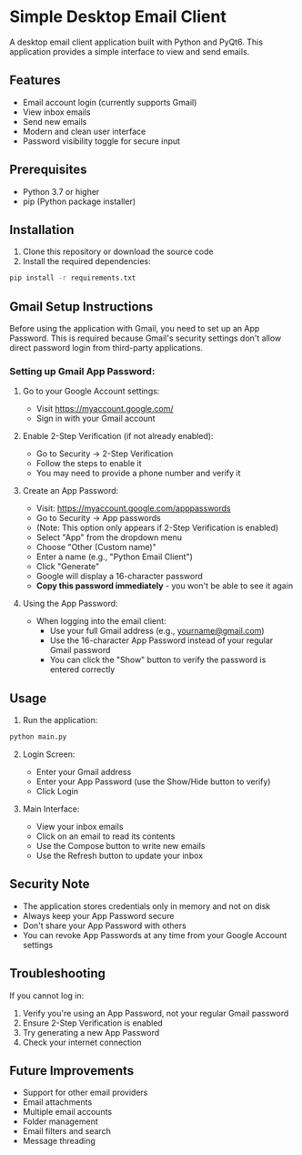 # Simple Desktop Email Client

A desktop email client application built with Python and PyQt6. This application provides a simple interface to view and send emails.

## Features

- Email account login (currently supports Gmail)
- View inbox emails
- Send new emails
- Modern and clean user interface
- Password visibility toggle for secure input

## Prerequisites

- Python 3.7 or higher
- pip (Python package installer)

## Installation

1. Clone this repository or download the source code
2. Install the required dependencies:
```bash
pip install -r requirements.txt
```

## Gmail Setup Instructions

Before using the application with Gmail, you need to set up an App Password. This is required because Gmail's security settings don't allow direct password login from third-party applications.

### Setting up Gmail App Password:

1. Go to your Google Account settings:
   - Visit https://myaccount.google.com/
   - Sign in with your Gmail account

2. Enable 2-Step Verification (if not already enabled):
   - Go to Security → 2-Step Verification
   - Follow the steps to enable it
   - You may need to provide a phone number and verify it

3. Create an App Password:
   - Visit: https://myaccount.google.com/apppasswords
   - Go to Security → App passwords
   - (Note: This option only appears if 2-Step Verification is enabled)
   - Select "App" from the dropdown menu
   - Choose "Other (Custom name)"
   - Enter a name (e.g., "Python Email Client")
   - Click "Generate"
   - Google will display a 16-character password
   - **Copy this password immediately** - you won't be able to see it again

5. Using the App Password:
   - When logging into the email client:
     - Use your full Gmail address (e.g., yourname@gmail.com)
     - Use the 16-character App Password instead of your regular Gmail password
     - You can click the "Show" button to verify the password is entered correctly

## Usage

1. Run the application:
```bash
python main.py
```

2. Login Screen:
   - Enter your Gmail address
   - Enter your App Password (use the Show/Hide button to verify)
   - Click Login

3. Main Interface:
   - View your inbox emails
   - Click on an email to read its contents
   - Use the Compose button to write new emails
   - Use the Refresh button to update your inbox

## Security Note

- The application stores credentials only in memory and not on disk
- Always keep your App Password secure
- Don't share your App Password with others
- You can revoke App Passwords at any time from your Google Account settings

## Troubleshooting

If you cannot log in:
1. Verify you're using an App Password, not your regular Gmail password
2. Ensure 2-Step Verification is enabled
3. Try generating a new App Password
4. Check your internet connection

## Future Improvements

- Support for other email providers
- Email attachments
- Multiple email accounts
- Folder management
- Email filters and search
- Message threading
 
